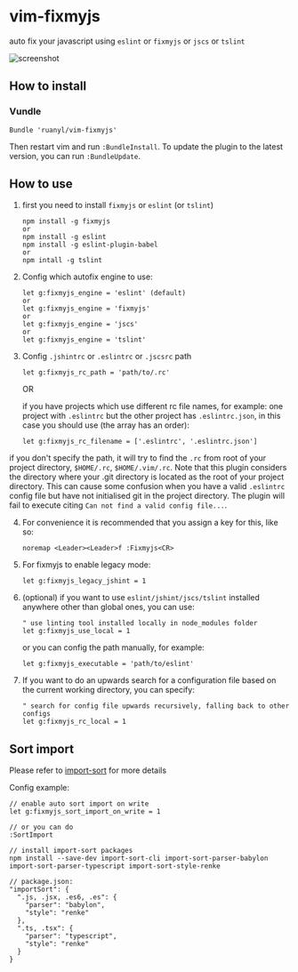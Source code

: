 vim-fixmyjs
===========

auto fix your javascript using `eslint` or `fixmyjs` or `jscs` or `tslint`

![screenshot](https://cloud.githubusercontent.com/assets/486382/24611005/5af68f58-1889-11e7-9183-c3059a1d7849.gif)

How to install
-----------------------
### Vundle

```vim
Bundle 'ruanyl/vim-fixmyjs'
```

Then restart vim and run `:BundleInstall`.
To update the plugin to the latest version, you can run `:BundleUpdate`.

How to use
----------

1. first you need to install `fixmyjs` or `eslint` (or `tslint`)


    ```
    npm install -g fixmyjs
    or
    npm install -g eslint
    npm install -g eslint-plugin-babel
    or
    npm intall -g tslint
    ```

2. Config which autofix engine to use:

    ```
    let g:fixmyjs_engine = 'eslint' (default)
    or
    let g:fixmyjs_engine = 'fixmyjs'
    or
    let g:fixmyjs_engine = 'jscs'
    or
    let g:fixmyjs_engine = 'tslint'
    ```

3. Config `.jshintrc` or `.eslintrc` or `.jscsrc` path

    ```
    let g:fixmyjs_rc_path = 'path/to/.rc'
    ```

    OR

    if you have projects which use different rc file names, for example: one project with `.eslintrc`  but the other project has `.eslintrc.json`,
    in this case you should use (the array has an order):

    ```
    let g:fixmyjs_rc_filename = ['.eslintrc', '.eslintrc.json']
    ```

if you don't specify the path, it will try to find the `.rc` from root of your project directory, `$HOME/.rc`, `$HOME/.vim/.rc`.
Note that this plugin considers the directory where your .git directory is located as the root of your project directory. This can cause
some confusion when you have a valid `.eslintrc` config file but have not initialised git in the project directory. The plugin will fail
to execute citing `Can not find a valid config file...`.



4. For convenience it is recommended that you assign a key for this, like so:


    ```
    noremap <Leader><Leader>f :Fixmyjs<CR>
    ```

5. For fixmyjs to enable legacy mode:

    ```
    let g:fixmyjs_legacy_jshint = 1
    ```

6. (optional) if you want to use `eslint/jshint/jscs/tslint` installed anywhere other than global ones, you can use:

    ```
    " use linting tool installed locally in node_modules folder
    let g:fixmyjs_use_local = 1
    ```

    or you can config the path manually, for example:

    ```
    let g:fixmyjs_executable = 'path/to/eslint'
    ```

7. If you want to do an upwards search for a configuration file based on the current working directory, you can specify:

   ```
   " search for config file upwards recursively, falling back to other configs
   let g:fixmyjs_rc_local = 1
   ```

Sort import
----------

Please refer to [import-sort](https://github.com/renke/import-sort) for more details

Config example:
```
// enable auto sort import on write
let g:fixmyjs_sort_import_on_write = 1

// or you can do
:SortImport

// install import-sort packages
npm install --save-dev import-sort-cli import-sort-parser-babylon import-sort-parser-typescript import-sort-style-renke

// package.json:
"importSort": {
  ".js, .jsx, .es6, .es": {
    "parser": "babylon",
    "style": "renke"
  },
  ".ts, .tsx": {
    "parser": "typescript",
    "style": "renke"
  }
}
```
